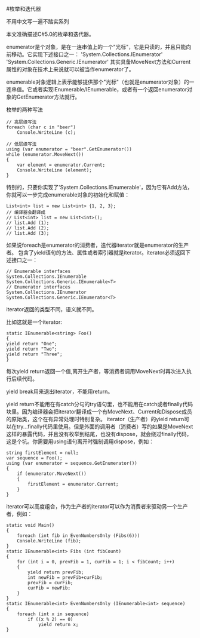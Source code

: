 #枚举和迭代器

不用中文写一遍不踏实系列

本文准确描述C#5.0的枚举和迭代器。

enumerator是个对象，是在一连串值上的一个"光标"，它是只读的，并且只能向前移动。它实现下述接口之一：
'System.Collections.IEnumerator'
'System.Collections.Generic.IEnumerator<T>'
其实具备MoveNext方法和Current属性的对象在技术上来说就可以被当作enumerator了。

enumerable对象逻辑上表示能够提供那个"光标"（也就是enumerator对象）的一连串值。它或者实现IEnumerable/IEnumerable<T>，或者有一个返回enumerator对象的GetEnumerator方法就行。


枚举的两种写法

```
// 高层级写法
foreach (char c in "beer")
    Console.WriteLine (c);

// 低层级写法
using (var enumerator = "beer".GetEnumerator())
while (enumerator.MoveNext())
{
    var element = enumerator.Current;
    Console.WriteLine (element);
}
```

特别的，只要你实现了'System.Collections.IEnumerable'，因为它有Add方法，你就可以一步完成enumerable对象的初始化和赋值：
```
List<int> list = new List<int> {1, 2, 3};
// 编译器会翻译成
// List<int> list = new List<int>();
// list.Add (1);
// list.Add (2);
// list.Add (3);
```

如果说foreach是enumerator的消费者，迭代器iterator就是enumerator的生产者。
包含了yield语句的方法、属性或者索引器就是iterator。iterator必须返回下述接口之一：
```
// Enumerable interfaces
System.Collections.IEnumerable
System.Collections.Generic.IEnumerable<T>
// Enumerator interfaces
System.Collections.IEnumerator
System.Collections.Generic.IEnumerator<T>
```
iterator返回的类型不同，语义就不同。

比如这就是一个iterator:
```
static IEnumerable<string> Foo()
{
yield return "One";
yield return "Two";
yield return "Three";
}
```

每次yield return返回一个值,离开生产者，等消费者调用MoveNext时再次进入执行后续代码。

yield break用来退出iterator，不能用return。

yield return不能用在有catch分句的try语句里，也不能用在catch或者finally代码块里。因为编译器会把iterator翻译成一个有MoveNext、Current和Dispose成员的原始类，这个在有异常处理时特别复杂。
iterator（生产者）的yield return可以在try...finally代码里使用。但是外面的调用者（消费者）写的如果是MoveNext这样的暴露代码，并且没有枚举到结尾，也没有dispose，就会绕过finally代码，这是个坑。你需要用using语句离开时强制调用dispose，例如：
```
string firstElement = null;
var sequence = Foo();
using (var enumerator = sequence.GetEnumerator())
{
    if (enumerator.MoveNext())
    {
        firstElement = enumerator.Current;
    }      
}
```

iterator可以高度组合，作为生产者的iterator可以作为消费者来驱动另一个生产者，例如：
```
static void Main()
{
    foreach (int fib in EvenNumbersOnly (Fibs(6)))
    Console.WriteLine (fib);
}
static IEnumerable<int> Fibs (int fibCount)
{
    for (int i = 0, prevFib = 1, curFib = 1; i < fibCount; i++)
    {
        yield return prevFib;
        int newFib = prevFib+curFib;
        prevFib = curFib;
        curFib = newFib;
    }
}
static IEnumerable<int> EvenNumbersOnly (IEnumerable<int> sequence)
{
    foreach (int x in sequence)
        if ((x % 2) == 0)
            yield return x;
}
```
